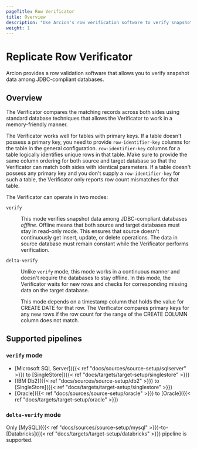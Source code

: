 ```yaml
---
pageTitle: Row Verificator
title: Overview
description: "Use Arcion's row verification software to verify snapshot data and find missing primary keys on target among JDBC-compliant databases."
weight: 1
---
```


# Replicate Row Verificator
Arcion provides a row validation software that allows you to verify snapshot data among JDBC-compliant databases.

## Overview
The Verificator compares the matching records across both sides using standard database techniques that allows the Verificator to work in a memory-friendly manner. 

The Verificator works well for tables with primary keys. If a table doesn't possess a primary key, you need to provide `row-identifier-key` columns for the table in the general configuration. `row-identifier-key` columns for a table logically identifies unique rows in that table. Make sure to provide the same column ordering for both source and target database so that the Verificator can match both sides with identical parameters. If a table doesn't possess any primary key and you don't supply a `row-identifier-key` for such a table, the Verificator only reports row count mismatches for that table.

The Verificator can operate in two modes:

<dl class="dl-indent">
<dt>

`verify`
</dt>
<dd>

This mode verifies snapshot data among JDBC-compliant databases _offline_. Offline means that both source and target databases must stay in read-only mode. This ensures that source doesn't continuously get insert, update, or delete operations. The data in source database must remain constant while the Verificator performs verification.


</dd>
<dt>

`delta-verify`
</dt>
<dd>

Unlike `verify` mode, this mode works in a continuous manner and doesn't require the databases to stay offline. In this mode, the Verificator waits for new rows and checks for corresponding missing data on the target database.

This mode depends on a timestamp column that holds the value for CREATE DATE for that row. The Verificator compares primary keys for any new rows if the row count for the range of the CREATE COLUMN column does not match.
</dd>
</dl>

## Supported pipelines

### `verify` mode
- [Microsoft SQL Server]({{< ref "docs/sources/source-setup/sqlserver" >}}) to [SingleStore]({{< ref "docs/targets/target-setup/singlestore" >}})
- [IBM Db2]({{< ref "docs/sources/source-setup/db2" >}}) to [SingleStore]({{< ref "docs/targets/target-setup/singlestore" >}})
- [Oracle]({{< ref "docs/sources/source-setup/oracle" >}}) to [Oracle]({{< ref "docs/targets/target-setup/oracle" >}})

### `delta-verify` mode
Only [MySQL]({{< ref "docs/sources/source-setup/mysql" >}})-to-[Databricks]({{< ref "docs/targets/target-setup/databricks" >}}) pipeline is supported.


